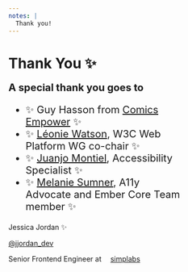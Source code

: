 ```yaml
---
notes: |
  Thank you!
---
```


# Thank You ✨  <!-- .element: style="color: #fff;" -->

<div class="block clearfix block--long covered no-img" style="font-size: 20px; width: 70%;">
  <strong>A special thank you goes to</strong>
  <ul>
    <li>✨ Guy Hasson from <a href="https://twitter.com/ComicsEmpower">Comics Empower</a> ✨</li>
    <li>✨ <a href="https://twitter.com/LeonieWatson">Léonie Watson</a>, W3C Web Platform WG co-chair ✨</li>
    <li>✨ <a href="https://twitter.com/kastwey">Juanjo Montiel</a>, Accessibility Specialist ✨</li>
    <li>✨ <a href="https://twitter.com/melaniersumner">Melanie Sumner</a>, A11y Advocate and Ember Core Team member ✨</li>
  </ul>
</div>

<footer class="clearfix bottom title-footer">
  <div class="right bottom block block--medium covered no-img">
    <div class="fs-x-small">
       <p class="fs-small">Jessica Jordan ✨</p>
       <p><a class="twitter-title logo-title" href="https://twitter.com/jjordan_dev">@jjordan_dev</a></p>
       <p>Senior Frontend Engineer at <span style="margin-right: 1em"></span>
       <a class="job-title logo-title" href="https://simplabs.com">simplabs</a></p>
    </div>
  </div>
</footer>

<!-- .slide: data-background-image="/assets/images/bubbles.gif" -->
